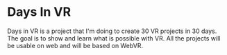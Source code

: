 # Days In VR

Days in VR is a project that I'm doing to create 30 VR projects in 30 days. The goal is to show and learn what is possible with VR. All the projects will be usable on web and will be based on WebVR.